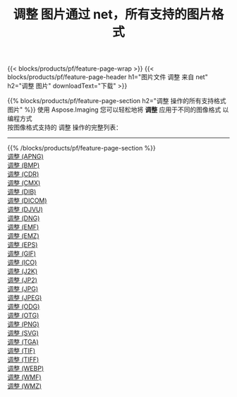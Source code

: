 ﻿---
title: 调整 图片通过 net，所有支持的图片格式 
weight: 3920
url: /zh-hans/net/adjust 
lang: zh-hans
langdirlevel: 2
locales: zh-hans,ja,it,ru,de,es,fr,nl,id,lt,pl,pt,vi,tr,ko,zh-hant,ar,hi,th,sv,cs,uk,he
description: 使用 Aspose.Imaging 你可以轻松地通过 net 获取 调整 图像
---

{{< blocks/products/pf/feature-page-wrap >}}
{{< blocks/products/pf/feature-page-header h1="图片文件 调整 来自 net" h2="调整 图片" downloadText="下载" >}}


{{% blocks/products/pf/feature-page-section  h2="调整 操作的所有支持格式图片" %}}
使用 Aspose.Imaging 您可以轻松地将 **调整** 应用于不同的图像格式 以编程方式
<br/>
按图像格式支持的 调整 操作的完整列表：
<hr/>
{{% /blocks/products/pf/feature-page-section %}}
<div class="container-fluid productfamilypage bg-gray">
    <div class="convertypes bg-gray agp-content section">
        <div class="container">
		<div class="row other-converters">
		    <div class='col-md-2 other-converter remove-lp remove-rp'><a href="/imaging/zh-hans/net/adjust/apng" >调整 (APNG)</a></div><div class='col-md-2 other-converter remove-lp remove-rp'><a href="/imaging/zh-hans/net/adjust/bmp" >调整 (BMP)</a></div><div class='col-md-2 other-converter remove-lp remove-rp'><a href="/imaging/zh-hans/net/adjust/cdr" >调整 (CDR)</a></div><div class='col-md-2 other-converter remove-lp remove-rp'><a href="/imaging/zh-hans/net/adjust/cmx" >调整 (CMX)</a></div><div class='col-md-2 other-converter remove-lp remove-rp'><a href="/imaging/zh-hans/net/adjust/dib" >调整 (DIB)</a></div><div class='col-md-2 other-converter remove-lp remove-rp'><a href="/imaging/zh-hans/net/adjust/dicom" >调整 (DICOM)</a></div><div class='col-md-2 other-converter remove-lp remove-rp'><a href="/imaging/zh-hans/net/adjust/djvu" >调整 (DJVU)</a></div><div class='col-md-2 other-converter remove-lp remove-rp'><a href="/imaging/zh-hans/net/adjust/dng" >调整 (DNG)</a></div><div class='col-md-2 other-converter remove-lp remove-rp'><a href="/imaging/zh-hans/net/adjust/emf" >调整 (EMF)</a></div><div class='col-md-2 other-converter remove-lp remove-rp'><a href="/imaging/zh-hans/net/adjust/emz" >调整 (EMZ)</a></div><div class='col-md-2 other-converter remove-lp remove-rp'><a href="/imaging/zh-hans/net/adjust/eps" >调整 (EPS)</a></div><div class='col-md-2 other-converter remove-lp remove-rp'><a href="/imaging/zh-hans/net/adjust/gif" >调整 (GIF)</a></div><div class='col-md-2 other-converter remove-lp remove-rp'><a href="/imaging/zh-hans/net/adjust/ico" >调整 (ICO)</a></div><div class='col-md-2 other-converter remove-lp remove-rp'><a href="/imaging/zh-hans/net/adjust/j2k" >调整 (J2K)</a></div><div class='col-md-2 other-converter remove-lp remove-rp'><a href="/imaging/zh-hans/net/adjust/jp2" >调整 (JP2)</a></div><div class='col-md-2 other-converter remove-lp remove-rp'><a href="/imaging/zh-hans/net/adjust/jpg" >调整 (JPG)</a></div><div class='col-md-2 other-converter remove-lp remove-rp'><a href="/imaging/zh-hans/net/adjust/jpeg" >调整 (JPEG)</a></div><div class='col-md-2 other-converter remove-lp remove-rp'><a href="/imaging/zh-hans/net/adjust/odg" >调整 (ODG)</a></div><div class='col-md-2 other-converter remove-lp remove-rp'><a href="/imaging/zh-hans/net/adjust/otg" >调整 (OTG)</a></div><div class='col-md-2 other-converter remove-lp remove-rp'><a href="/imaging/zh-hans/net/adjust/png" >调整 (PNG)</a></div><div class='col-md-2 other-converter remove-lp remove-rp'><a href="/imaging/zh-hans/net/adjust/svg" >调整 (SVG)</a></div><div class='col-md-2 other-converter remove-lp remove-rp'><a href="/imaging/zh-hans/net/adjust/tga" >调整 (TGA)</a></div><div class='col-md-2 other-converter remove-lp remove-rp'><a href="/imaging/zh-hans/net/adjust/tif" >调整 (TIF)</a></div><div class='col-md-2 other-converter remove-lp remove-rp'><a href="/imaging/zh-hans/net/adjust/tiff" >调整 (TIFF)</a></div><div class='col-md-2 other-converter remove-lp remove-rp'><a href="/imaging/zh-hans/net/adjust/webp" >调整 (WEBP)</a></div><div class='col-md-2 other-converter remove-lp remove-rp'><a href="/imaging/zh-hans/net/adjust/wmf" >调整 (WMF)</a></div><div class='col-md-2 other-converter remove-lp remove-rp'><a href="/imaging/zh-hans/net/adjust/wmz" >调整 (WMZ)</a></div>
                </div>
        </div>
    </div>
</div>
<br/>


